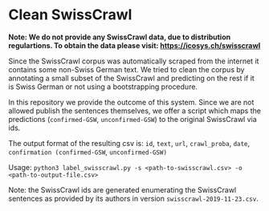 # Clean SwissCrawl

**Note: We do not provide any SwissCrawl data, due to distribution regulartions. To obtain the data please visit: https://icosys.ch/swisscrawl**

Since the SwissCrawl corpus was automatically scraped from the internet it contains some non-Swiss German text. We tried to clean the corpus by annotating a small subset of the SwissCrawl and predicting on the rest if it is Swiss German or not using a bootstrapping procedure. 

In this repository we provide the outcome of this system.
Since we are not allowed publish the sentences themselves, we offer a script which maps the predictions (`confirmed-GSW`, `unconfirmed-GSW`) to the original SwissCrawl via ids.

The output format of the resulting csv is: `id`, `text`, `url`, `crawl_proba`, `date`, `confirmation (confirmed-GSW`, `unconfirmed-GSW)`

Usage:
`python3 label_swisscrawl.py -s <path-to-swisscrawl.csv> -o <path-to-output-file.csv>`

Note: the SwissCrawl ids are generated enumerating the SwissCrawl sentences as provided by its authors in version `swisscrawl-2019-11-23.csv`.
